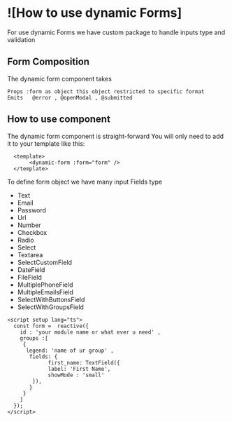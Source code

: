 # ![How to use dynamic Forms]


For use dynamic Forms we have custom package to handle inputs type and validation

   
    
## Form Composition 
   The dynamic form component <dynamic-form /> takes 
    
    Props :form as object this object restricted to specific format
    Emits   @error , @openModal , @submitted
    
    
## How to use <dynamic-form /> component 
    
The dynamic form component <dynamic-form /> is straight-forward You will only need to add it to your template like this:
    
      <template>
           <dynamic-form :form="form" />
      </template>
      
  To define form object we have many input Fields type 
   - Text
   - Email
   - Password
   - Url
   - Number
   - Checkbox
   - Radio
   - Select
   - Textarea
   - SelectCustomField
   - DateField
   - FileField
   - MultiplePhoneField
   - MultipleEmailsField
   - SelectWithButtonsField
   - SelectWithGroupsField
      
    <script setup lang="ts">
      const form =  reactive({
        id : 'your module name or what ever u need' ,
        groups :[
         {
          legend: 'name of ur group' ,
           fields: {
                 first_name: TextField({
                 label: 'First Name',
                 showMode : 'small'
            }),
           }
         }
        ]
      });
    </script>
